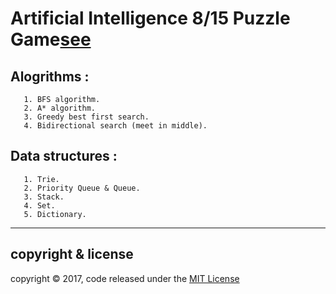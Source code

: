# Artificial Intelligence 8/15 Puzzle Game[see](https://www.youtube.com/watch?v=1DyJ6NtVp3k&t=1s)

## Alogrithms :
       1. BFS algorithm.
       2. A* algorithm.
       3. Greedy best first search.
       4. Bidirectional search (meet in middle).
## Data structures :
       1. Trie.
       2. Priority Queue & Queue.
       3. Stack.
       4. Set.
       5. Dictionary.
---
## copyright & license
copyright © 2017, code released under the [MIT License](LICENSE)
